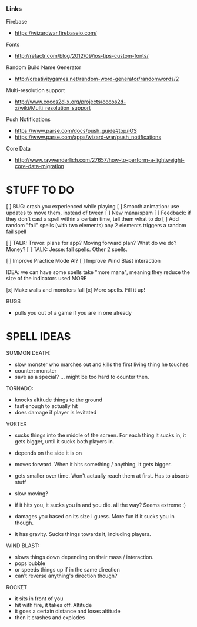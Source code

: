 ### Links

Firebase
* https://wizardwar.firebaseio.com/

Fonts
* http://refactr.com/blog/2012/09/ios-tips-custom-fonts/

Random Build Name Generator
* http://creativitygames.net/random-word-generator/randomwords/2

Multi-resolution support
* http://www.cocos2d-x.org/projects/cocos2d-x/wiki/Multi_resolution_support

Push Notifications
* https://www.parse.com/docs/push_guide#top/iOS
* https://www.parse.com/apps/wizard-war/push_notifications

Core Data
* http://www.raywenderlich.com/27657/how-to-perform-a-lightweight-core-data-migration


STUFF TO DO
===========

[ ] BUG: crash you experienced while playing
[ ] Smooth animation: use updates to move them, instead of tween
[ ] New mana/spam
[ ] Feedback: if they don't cast a spell within a certain time, tell them what to do
[ ] Add random "fail" spells (with two elements) any 2 elements triggers a random fail spell

[ ] TALK: Trevor: plans for app? Moving forward plan? What do we do? Money?
[ ] TALK: Jesse: fail spells. Other 2 spells. 

[ ] Improve Practice Mode AI?
[ ] Improve Wind Blast interaction

IDEA: we can have some spells take "more mana", meaning they reduce the size of the indicators used MORE

[x] Make walls and monsters fall
[x] More spells. Fill it up!

BUGS
- pulls you out of a game if you are in one already






SPELL IDEAS
===========


SUMMON DEATH: 
  - slow monster who marches out and kills the first living thing he touches
  - counter: monster
  - save as a special? ... might be too hard to counter then. 

TORNADO: 
  - knocks altitude things to the ground
  - fast enough to actually hit
  - does damage if player is levitated

VORTEX
  - sucks things into the middle of the screen. For each thing it sucks in, it gets bigger, until it sucks both players in.
  - depends on the side it is on
  - moves forward. When it hits something / anything, it gets bigger. 
  - gets smaller over time. Won't actually reach them at first. Has to absorb stuff
  - slow moving?

  - if it hits you, it sucks you in and you die. all the way? Seems extreme :) 
  - damages you based on its size I guess. More fun if it sucks you in though. 
  - it has gravity. Sucks things towards it, including players. 

WIND BLAST:
  - slows things down depending on their mass / interaction.
  - pops bubble
  - or speeds things up if in the same direction
  - can't reverse anything's direction though?

ROCKET
  - it sits in front of you
  - hit with fire, it takes off. Altitude
  - it goes a certain distance and loses altitude
  - then it crashes and explodes
